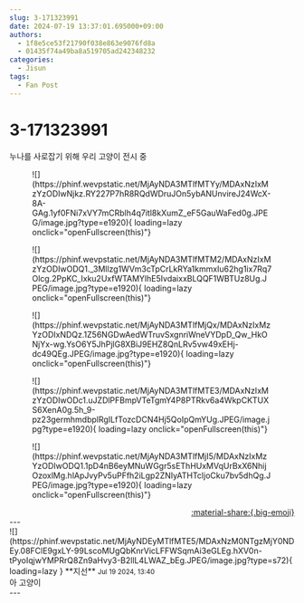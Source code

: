 ```yaml
---
slug: 3-171323991
date: 2024-07-19 13:37:01.695000+09:00
authors:
  - 1f8e5ce53f21790f038e863e9076fd8a
  - 01435f74a49ba8a519705ad242348232
categories:
  - Jisun
tags:
  - Fan Post
---
```


# 3-171323991

<div class="post-container" markdown="1">
<div class="content-container md-sidebar__scrollwrap" markdown="1">

누나를 사로잡기 위해 우리 고양이 전시 중
<figure markdown="1">
![](https://phinf.wevpstatic.net/MjAyNDA3MTlfMTYy/MDAxNzIxMzYzODIwNjkz.RY227P7hR8RQdWDruJOn5ybANUnvireJ24WcX-8A-GAg.1yf0FNi7xVY7mCRblh4q7itl8kXumZ_eF5GauWaFed0g.JPEG/image.jpg?type=e1920){ loading=lazy onclick="openFullscreen(this)"}
</figure>

<figure markdown="1">
![](https://phinf.wevpstatic.net/MjAyNDA3MTlfMTM2/MDAxNzIxMzYzODIwODQ1._3Mllzg1WVm3cTpCrLkRYa1kmmxIu62hg1ix7Rq7Olcg.2PpKC_Ixku2UxfWTAMYlhE5IvdaixxBLQQF1WBTUz8Ug.JPEG/image.jpg?type=e1920){ loading=lazy onclick="openFullscreen(this)"}
</figure>

<figure markdown="1">
![](https://phinf.wevpstatic.net/MjAyNDA3MTlfMjQx/MDAxNzIxMzYzODIxNDQz.1Z56NGDwAedWTruvSxgnriWneVYDpD_Qw_HkONjYx-wg.YsO6Y5JhPjlG8XBiJ9EHZ8QnLRv5vw49xEHj-dc49QEg.JPEG/image.jpg?type=e1920){ loading=lazy onclick="openFullscreen(this)"}
</figure>

<figure markdown="1">
![](https://phinf.wevpstatic.net/MjAyNDA3MTlfMTE3/MDAxNzIxMzYzODIwODc1.uJZDlPFBmpVTeTgmY4P8PTRkv6a4WkpCKTUXS6XenA0g.5h_9-pz23germhmdbplRgILfTozcDCN4Hj5QoIpQmYUg.JPEG/image.jpg?type=e1920){ loading=lazy onclick="openFullscreen(this)"}
</figure>

<figure markdown="1">
![](https://phinf.wevpstatic.net/MjAyNDA3MTlfMjI5/MDAxNzIxMzYzODIwODQ1.1pD4nB6eyMNuWGgr5sEThHUxMVqUrBxX6NhijOzoxlMg.hlApJvyPv5uPFfh2iLgp2ZNIyATHTcljoCku7bv5dhQg.JPEG/image.jpg?type=e1920){ loading=lazy onclick="openFullscreen(this)"}
</figure>


</div>
</div>

<div style="text-align: right;" markdown="1">
<a href="https://weverse.io/fromis9/fanpost/3-171323991" style="text-align: right;">:material-share:{.big-emoji}</a>
</div>
---

<div class="comments-container md-sidebar__scrollwrap" markdown="1">
<div class="comment" markdown="1">
<div class='id-container' markdown="1">
![](https://phinf.wevpstatic.net/MjAyNDEyMTlfMTE5/MDAxNzM0NTgzMjY0NDEy.08FClE9gxLY-99LscoMUgQbKnrVicLFFWSqmAi3eGLEg.hXV0n-tPyoIqjwYMPRrQ8Zn9aHvy3-B2llL4LWAZ_bEg.JPEG/image.jpg?type=s72){ loading=lazy }
**<span class="artist">지선</span>** <small>Jul 19 2024, 13:40</small><br>
</div>
<div class='comment-body' markdown="1">
아 고양이
</div>
</div>
</div>
---
